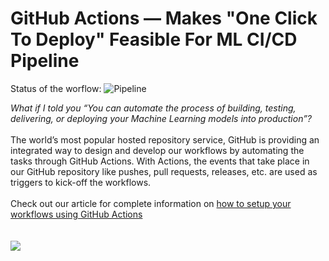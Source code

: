 # GitHub Actions — Makes "One Click To Deploy" Feasible For ML CI/CD Pipeline

Status of the worflow: ![Pipeline](https://github.com/developers-cosmos/ML-CICD-GitHubActions/workflows/Pipeline/badge.svg?branch=master)

<i>What if I told you “You can automate the process of building, testing, delivering, or deploying your Machine Learning models into production”?</i><br><br>
The world’s most popular hosted repository service, GitHub is providing an integrated way to design and develop our workflows by automating the tasks through GitHub Actions. With Actions, the events that take place in our GitHub repository like pushes, pull requests, releases, etc. are used as triggers to kick-off the workflows.<br><br>
Check out our article for complete information on [how to setup your workflows using GitHub Actions](https://towardsdatascience.com/github-actions-makes-one-click-to-deploy-feasible-for-ml-ci-cd-pipeline-61470ed3edbc?source=friends_link&sk=a90e087d2e25ce614973f1b1075a4439)
<br><br><br>
<img src="https://miro.medium.com/max/2000/1*sTBnbcU45ZjJD1MPAe0aTA.png">

